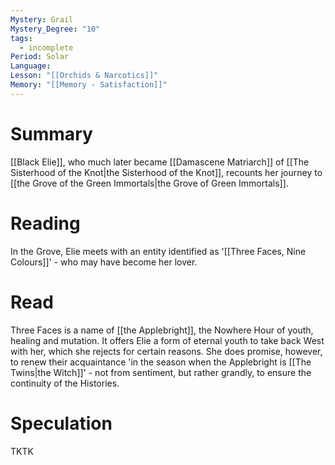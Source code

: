 ```yaml
---
Mystery: Grail
Mystery_Degree: "10"
tags:
  - incomplete
Period: Solar
Language: 
Lesson: "[[Orchids & Narcotics]]"
Memory: "[[Memory - Satisfaction]]"
---
```

# Summary
[[Black Elie]], who much later became [[Damascene Matriarch]] of  [[The Sisterhood of the Knot|the Sisterhood of the Knot]], recounts her journey to [[the Grove of the Green Immortals|the Grove of Green Immortals]].
# Reading
In the Grove, Elie meets with an entity identified as '[[Three Faces, Nine Colours]]' - who may have become her lover.
# Read
Three Faces is a name of [[the Applebright]], the Nowhere Hour of youth, healing and mutation. It offers Elie a form of eternal youth to take back West with her, which she rejects for certain reasons. She does promise, however, to renew their acquaintance 'in the season when the Applebright is [[The Twins|the Witch]]' - not from sentiment, but rather grandly, to ensure the continuity of the Histories.
# Speculation
TKTK